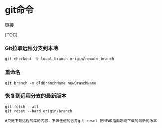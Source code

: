 # git命令

[链接](https://www.linuxidc.com/Linux/2018-04/151805.htm)

[TOC]

### Git拉取远程分支到本地
```
git checkout -b local_branch origin/remote_branch
```
### 重命名 
```
git branch -m oldBranchName newBranchName
```

### 恢复到远程分支的最新版本

```
git fetch --all 
git reset --hard origin/branch

#只是下载远程的库的内容，不做任何的合并git reset 把HEAD指向刚刚下载的最新的版本
```
